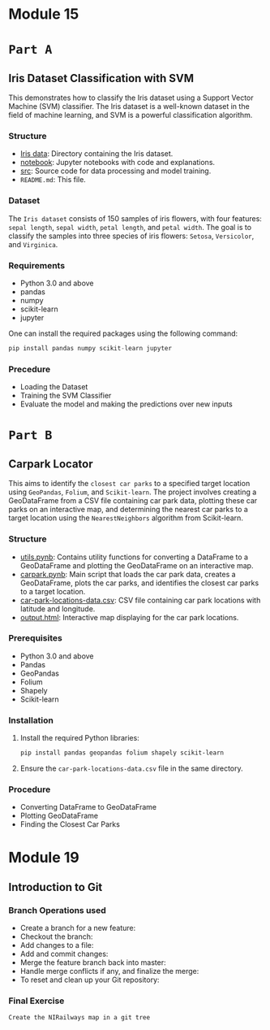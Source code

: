 # Module 15
# `Part A`
## Iris Dataset Classification with SVM

This demonstrates how to classify the Iris dataset using a Support Vector Machine (SVM) classifier. The Iris dataset is a well-known dataset in the field of machine learning, and SVM is a powerful classification algorithm.

### Structure

- [Iris data](https://github.com/partha-sakha-paul/python-course/blob/main/module%2015%20machine_learning/iris.data): Directory containing the Iris dataset.
- [notebook](https://github.com/partha-sakha-paul/python-course/blob/main/module%2015%20machine_learning/iris.ipynb): Jupyter notebooks with code and explanations.
- [src](https://github.com/partha-sakha-paul/python-course/blob/main/module%2015%20machine_learning/iris.py): Source code for data processing and model training.
- `README.md`: This file.

### Dataset

The `Iris dataset` consists of 150 samples of iris flowers, with four features: `sepal length`, `sepal width`, `petal length`, and `petal width`. The goal is to classify the samples into three species of iris flowers: `Setosa`, `Versicolor`, and `Virginica`.

### Requirements
- Python 3.0 and above
- pandas
- numpy
- scikit-learn
- jupyter

One can install the required packages using the following command:

```python
pip install pandas numpy scikit-learn jupyter
```
### Precedure
- Loading the Dataset
- Training the SVM Classifier
- Evaluate the model and making the predictions over new inputs

# `Part B`
## Carpark Locator

This aims to identify the `closest car parks` to a specified target location using `GeoPandas`, `Folium`, and `Scikit-learn`. The project involves creating a GeoDataFrame from a CSV file containing car park data, plotting these car parks on an interactive map, and determining the nearest car parks to a target location using the `NearestNeighbors` algorithm from Scikit-learn.

### Structure

- [utils.pynb](https://github.com/partha-sakha-paul/python-course/blob/main/module%2015%20machine_learning/utils.ipynb): Contains utility functions for converting a DataFrame to a GeoDataFrame and plotting the GeoDataFrame on an interactive map.
- [carpark.pynb](https://github.com/partha-sakha-paul/python-course/blob/main/module%2015%20machine_learning/carpark.ipynb): Main script that loads the car park data, creates a GeoDataFrame, plots the car parks, and identifies the closest car parks to a target location.
- [car-park-locations-data.csv](https://github.com/partha-sakha-paul/python-course/blob/main/module%2015%20machine_learning/car-park-locations-data.csv): CSV file containing car park locations with latitude and longitude.
- [output.html](https://github.com/partha-sakha-paul/python-course/blob/main/module%2015%20machine_learning/output.html): Interactive map displaying for the car park locations.

### Prerequisites

- Python 3.0 and above
- Pandas
- GeoPandas
- Folium
- Shapely
- Scikit-learn

### Installation

1. Install the required Python libraries:
    ```bash
    pip install pandas geopandas folium shapely scikit-learn
    ```

2. Ensure the `car-park-locations-data.csv` file in the same directory.

### Procedure
- Converting DataFrame to GeoDataFrame
- Plotting GeoDataFrame
- Finding the Closest Car Parks



# Module 19
## Introduction to Git
### Branch Operations used
- Create a branch for a new feature:
- Checkout the branch:
- Add changes to a file:
- Add and commit changes:
- Merge the feature branch back into master:
- Handle merge conflicts if any, and finalize the merge:
- To reset and clean up your Git repository:
### Final Exercise
`Create the NIRailways map in a git tree`
